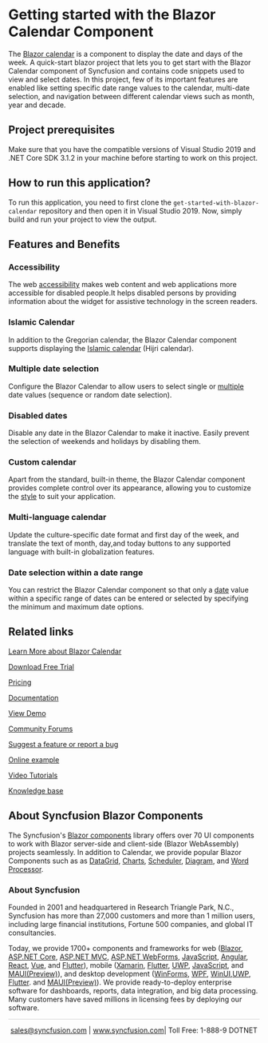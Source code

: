# Getting started with the Blazor Calendar Component

The [Blazor calendar](https://www.syncfusion.com/blazor-components/blazor-calendar?utm_source=github&utm_medium=listing&utm_campaign=blazor-calendar-github-samples) is a component to display the date and days of the week. A quick-start blazor project that lets you to get start with the Blazor Calendar component of Syncfusion and contains code snippets used to view and select dates. In this project, few of its important features are enabled like setting specific date range values to the calendar, multi-date selection, and navigation between different calendar views such as month, year and decade. 

## Project prerequisites

Make sure that you have the compatible versions of Visual Studio 2019 and .NET Core SDK 3.1.2 in your machine before starting to work on this project.

## How to run this application?

To run this application, you need to first clone the `get-started-with-blazor-calendar` repository and then open it in Visual Studio 2019. Now, simply build and run your project to view the output.

## Features and Benefits

### Accessibility

The web [accessibility](https://blazor.syncfusion.com/documentation/calendar/accessibility?utm_source=github&utm_medium=listing&utm_campaign=blazor-calendar-github-samples) makes web content and web applications more accessible for disabled people.It helps disabled persons by providing information about the widget for assistive technology in the screen readers.

### Islamic Calendar

In addition to the Gregorian calendar, the Blazor Calendar component supports displaying the [Islamic calendar](https://blazor.syncfusion.com/documentation/calendar/islamic-calendar?utm_source=github&utm_medium=listing&utm_campaign=blazor-calendar-github-samples) (Hijri calendar).

### Multiple date selection

Configure the Blazor Calendar to allow users to select single or [multiple](https://blazor.syncfusion.com/documentation/calendar/multi-select?utm_source=github&utm_medium=listing&utm_campaign=blazor-calendar-github-samples) date values (sequence or random date selection).

### Disabled dates

Disable any date in the Blazor Calendar to make it inactive. Easily prevent the selection of weekends and holidays by disabling them.

### Custom calendar

Apart from the standard, built-in theme, the Blazor Calendar component provides complete control over its appearance, allowing you to customize the [style](https://blazor.syncfusion.com/documentation/calendar/style-appearance?utm_source=github&utm_medium=listing&utm_campaign=blazor-calendar-github-samples) to suit your application.

### Multi-language calendar

Update the culture-specific date format and first day of the week, and translate the text of month, day,and today buttons to any supported language with built-in globalization features.

### Date selection within a date range

You can restrict the Blazor Calendar component so that only a [date](https://blazor.syncfusion.com/documentation/calendar/date-range?utm_source=github&utm_medium=listing&utm_campaign=blazor-calendar-github-samples) value within a specific range of dates can be entered or selected by specifying the minimum and maximum date options.

## Related links
[Learn More about Blazor Calendar](https://www.syncfusion.com/blazor-components/blazor-calendar?utm_source=github&utm_medium=listing&utm_campaign=blazor-calendar-github-samples)

[Download Free Trial](https://www.syncfusion.com/downloads/blazor?utm_source=github&utm_medium=listing&utm_campaign=blazor-calendar-github-samples)

[Pricing](https://www.syncfusion.com/sales/products/blazor?utm_source=github&utm_medium=listing&utm_campaign=blazor-calendar-github-samples)

[Documentation](https://blazor.syncfusion.com/documentation/calendar/getting-started?utm_source=github&utm_medium=listing&utm_campaign=blazor-calendar-github-samples)

[View Demo](https://github.com/SyncfusionExamples/get-started-with-blazor-calendar?utm_source=github&utm_medium=listing&utm_campaign=blazor-calendar-github-samples)

[Community Forums](https://www.syncfusion.com/forums/blazor-components?utm_source=github&utm_medium=listing&utm_campaign=blazor-calendar-github-samples)

[Suggest a feature or report a bug](https://www.syncfusion.com/feedback/blazor-components?utm_source=github&utm_medium=listing&utm_campaign=blazor-calendar-github-samples)

[Online example](https://blazor.syncfusion.com/demos/calendar/default-functionalities?utm_source=github&utm_medium=listing&utm_campaign=blazor-calendar-github-samples)

[Video Tutorials](https://www.syncfusion.com/tutorial-videos/blazor/calendar?utm_source=github&utm_medium=listing&utm_campaign=blazor-calendar-github-samples)

[Knowledge base](https://www.syncfusion.com/kb/blazor-components?utm_source=github&utm_medium=listing&utm_campaign=blazor-calendar-github-samples)


## About Syncfusion Blazor Components
The Syncfusion's [Blazor components](https://www.syncfusion.com/blazor-components?utm_source=github&utm_medium=listing&utm_campaign=blazor-calendar-github-samples) library offers over 70 UI components to work with Blazor server-side and client-side (Blazor WebAssembly) projects seamlessly. In addition to Calendar, we provide popular Blazor Components such as as [DataGrid](https://www.syncfusion.com/blazor-components/blazor-datagrid?utm_source=github&utm_medium=listing&utm_campaign=blazor-calendar-github-samples), [Charts](https://www.syncfusion.com/blazor-components/blazor-charts?utm_source=github&utm_medium=listing&utm_campaign=blazor-calendar-github-samples), [Scheduler](https://www.syncfusion.com/blazor-components/blazor-scheduler?utm_source=github&utm_medium=listing&utm_campaign=blazor-calendar-github-samples), [Diagram](https://www.syncfusion.com/blazor-components/blazor-diagram?utm_source=github&utm_medium=listing&utm_campaign=blazor-calendar-github-samples), and [Word Processor](https://www.syncfusion.com/blazor-components/blazor-word-processor?utm_source=github&utm_medium=listing&utm_campaign=blazor-calendar-github-samples).

### About Syncfusion
Founded in 2001 and headquartered in Research Triangle Park, N.C., Syncfusion has more than 27,000 customers and more than 1 million users, including large financial institutions, Fortune 500 companies, and global IT consultancies.

Today, we provide 1700+ components and frameworks for web ([Blazor](https://www.syncfusion.com/blazor-components?utm_source=github&utm_medium=listing&utm_campaign=blazor-calendar-github-samples), [ASP.NET Core](https://www.syncfusion.com/aspnet-core-ui-controls?utm_source=github&utm_medium=listing&utm_campaign=blazor-calendar-github-samples), [ASP.NET MVC](https://www.syncfusion.com/aspnet-mvc-ui-controls?utm_source=github&utm_medium=listing&utm_campaign=blazor-calendar-github-samples), [ASP.NET WebForms](https://www.syncfusion.com/jquery/aspnet-webforms-ui-controls?utm_source=github&utm_medium=listing&utm_campaign=blazor-calendar-github-samples), [JavaScript](https://www.syncfusion.com/javascript-ui-controls?utm_source=github&utm_medium=listing&utm_campaign=blazor-calendar-github-samples), [Angular](https://www.syncfusion.com/angular-ui-components?utm_source=github&utm_medium=listing&utm_campaign=blazor-calendar-github-samples), [React](https://www.syncfusion.com/react-ui-components?utm_source=github&utm_medium=listing&utm_campaign=blazor-calendar-github-samples), [Vue](https://www.syncfusion.com/vue-ui-components?utm_source=github&utm_medium=listing&utm_campaign=blazor-calendar-github-samples), and [Flutter](https://www.syncfusion.com/flutter-widgets?utm_source=github&utm_medium=listing&utm_campaign=blazor-calendar-github-samples)), mobile ([Xamarin](https://www.syncfusion.com/xamarin-ui-controls?utm_source=github&utm_medium=listing&utm_campaign=blazor-calendar-github-samples), [Flutter](https://www.syncfusion.com/flutter-widgets?utm_source=github&utm_medium=listing&utm_campaign=blazor-calendar-github-samples), [UWP](https://www.syncfusion.com/uwp-ui-controls?utm_source=github&utm_medium=listing&utm_campaign=blazor-calendar-github-samples), [JavaScript](https://www.syncfusion.com/javascript-ui-controls?utm_source=github&utm_medium=listing&utm_campaign=blazor-calendar-github-samples), and [MAUI(Preview)](https://www.syncfusion.com/maui-controls?utm_source=github&utm_medium=listing&utm_campaign=blazor-calendar-github-samples)), and desktop development ([WinForms](https://www.syncfusion.com/winforms-ui-controls?utm_source=github&utm_medium=listing&utm_campaign=blazor-calendar-github-samples), [WPF](https://www.syncfusion.com/wpf-controls?utm_source=github&utm_medium=listing&utm_campaign=blazor-calendar-github-samples), [WinUI](https://www.syncfusion.com/winui-controls?utm_source=github&utm_medium=listing&utm_campaign=blazor-calendar-github-samples),[UWP](https://www.syncfusion.com/uwp-ui-controls?utm_source=github&utm_medium=listing&utm_campaign=blazor-calendar-github-samples), [Flutter](https://www.syncfusion.com/flutter-widgets?utm_source=github&utm_medium=listing&utm_campaign=blazor-calendar-github-samples). and [MAUI(Preview)](https://www.syncfusion.com/maui-controls?utm_source=github&utm_medium=listing&utm_campaign=blazor-calendar-github-samples)). We provide ready-to-deploy enterprise software for dashboards, reports, data integration, and big data processing. Many customers have saved millions in licensing fees by deploying our software.

<hr style="height:0.3px;border:none;color:lightgrey;background-color:lightgrey;" />

<p align="center">
<a href="mailto:sales@syncfusion.com?Subject=Syncfusion Blazor Calendar - GitHub" target="_top">sales@syncfusion.com</a> | <a href="https://www.syncfusion.com?utm_source=github&utm_medium=listing&utm_campaign=blazor-calendar-github-samples">www.syncfusion.com</a>| Toll Free: 1-888-9 DOTNET <br>
</p>
